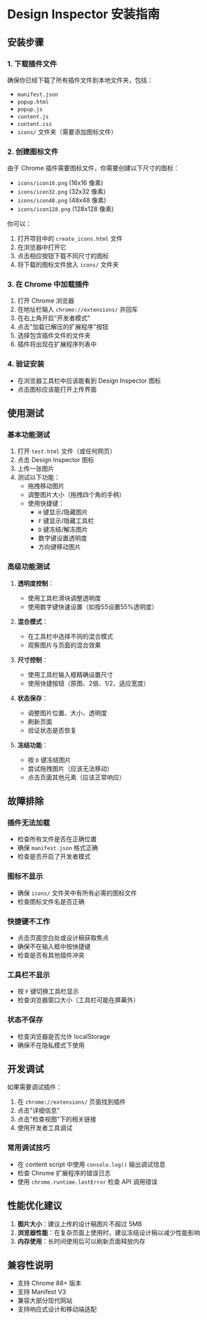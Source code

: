 # Design Inspector 安装指南

## 安装步骤

### 1. 下载插件文件
确保你已经下载了所有插件文件到本地文件夹，包括：
- `manifest.json`
- `popup.html`
- `popup.js`
- `content.js`
- `content.css`
- `icons/` 文件夹（需要添加图标文件）

### 2. 创建图标文件
由于 Chrome 插件需要图标文件，你需要创建以下尺寸的图标：
- `icons/icon16.png` (16x16 像素)
- `icons/icon32.png` (32x32 像素)
- `icons/icon48.png` (48x48 像素)
- `icons/icon128.png` (128x128 像素)

你可以：
1. 打开项目中的 `create_icons.html` 文件
2. 在浏览器中打开它
3. 点击相应按钮下载不同尺寸的图标
4. 将下载的图标文件放入 `icons/` 文件夹

### 3. 在 Chrome 中加载插件

1. 打开 Chrome 浏览器
2. 在地址栏输入 `chrome://extensions/` 并回车
3. 在右上角开启"开发者模式"
4. 点击"加载已解压的扩展程序"按钮
5. 选择包含插件文件的文件夹
6. 插件将出现在扩展程序列表中

### 4. 验证安装
- 在浏览器工具栏中应该能看到 Design Inspector 图标
- 点击图标应该能打开上传界面

## 使用测试

### 基本功能测试
1. 打开 `test.html` 文件（或任何网页）
2. 点击 Design Inspector 图标
3. 上传一张图片
4. 测试以下功能：
   - 拖拽移动图片
   - 调整图片大小（拖拽四个角的手柄）
   - 使用快捷键：
     - `H` 键显示/隐藏图片
     - `F` 键显示/隐藏工具栏
     - `D` 键冻结/解冻图片
     - 数字键设置透明度
     - 方向键移动图片

### 高级功能测试
1. **透明度控制**：
   - 使用工具栏滑块调整透明度
   - 使用数字键快速设置（如按55设置55%透明度）

2. **混合模式**：
   - 在工具栏中选择不同的混合模式
   - 观察图片与页面的混合效果

3. **尺寸控制**：
   - 使用工具栏输入框精确设置尺寸
   - 使用快捷按钮（原图、2倍、1/2、适应宽度）

4. **状态保存**：
   - 调整图片位置、大小、透明度
   - 刷新页面
   - 验证状态是否恢复

5. **冻结功能**：
   - 按 `D` 键冻结图片
   - 尝试拖拽图片（应该无法移动）
   - 点击页面其他元素（应该正常响应）

## 故障排除

### 插件无法加载
- 检查所有文件是否在正确位置
- 确保 `manifest.json` 格式正确
- 检查是否开启了开发者模式

### 图标不显示
- 确保 `icons/` 文件夹中有所有必需的图标文件
- 检查图标文件名是否正确

### 快捷键不工作
- 点击页面空白处或设计稿获取焦点
- 确保不在输入框中按快捷键
- 检查是否有其他插件冲突

### 工具栏不显示
- 按 `F` 键切换工具栏显示
- 检查浏览器窗口大小（工具栏可能在屏幕外）

### 状态不保存
- 检查浏览器是否允许 localStorage
- 确保不在隐私模式下使用

## 开发调试

如果需要调试插件：

1. 在 `chrome://extensions/` 页面找到插件
2. 点击"详细信息"
3. 点击"检查视图"下的相关链接
4. 使用开发者工具调试

### 常用调试技巧
- 在 content script 中使用 `console.log()` 输出调试信息
- 检查 Chrome 扩展程序的错误日志
- 使用 `chrome.runtime.lastError` 检查 API 调用错误

## 性能优化建议

1. **图片大小**：建议上传的设计稿图片不超过 5MB
2. **浏览器性能**：在复杂页面上使用时，建议冻结设计稿以减少性能影响
3. **内存使用**：长时间使用后可以刷新页面释放内存

## 兼容性说明

- 支持 Chrome 88+ 版本
- 支持 Manifest V3
- 兼容大部分现代网站
- 支持响应式设计和移动端适配
